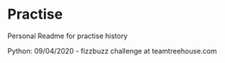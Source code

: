 # Practise
Personal Readme for practise history

Python:
09/04/2020  - fizzbuzz challenge at teamtreehouse.com
